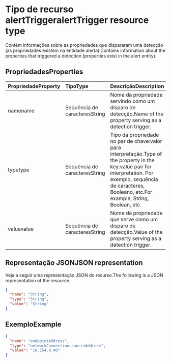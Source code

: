 # <a name="alerttrigger-resource-type"></a><span data-ttu-id="86e82-101">Tipo de recurso alertTrigger</span><span class="sxs-lookup"><span data-stu-id="86e82-101">alertTrigger resource type</span></span>

<span data-ttu-id="86e82-102">Contém informações sobre as propriedades que dispararam uma detecção (as propriedades existem na entidade alerta).</span><span class="sxs-lookup"><span data-stu-id="86e82-102">Contains information about the properties that triggered a detection (properties exist in the alert entity).</span></span>

## <a name="properties"></a><span data-ttu-id="86e82-103">Propriedades</span><span class="sxs-lookup"><span data-stu-id="86e82-103">Properties</span></span>

| <span data-ttu-id="86e82-104">Propriedade</span><span class="sxs-lookup"><span data-stu-id="86e82-104">Property</span></span>   | <span data-ttu-id="86e82-105">Tipo</span><span class="sxs-lookup"><span data-stu-id="86e82-105">Type</span></span>|<span data-ttu-id="86e82-106">Descrição</span><span class="sxs-lookup"><span data-stu-id="86e82-106">Description</span></span>|
|:---------------|:--------|:----------|
|<span data-ttu-id="86e82-107">name</span><span class="sxs-lookup"><span data-stu-id="86e82-107">name</span></span>|<span data-ttu-id="86e82-108">Sequência de caracteres</span><span class="sxs-lookup"><span data-stu-id="86e82-108">String</span></span>|<span data-ttu-id="86e82-109">Nome da propriedade servindo como um disparo de detecção.</span><span class="sxs-lookup"><span data-stu-id="86e82-109">Name of the property serving as a detection trigger.</span></span>|
|<span data-ttu-id="86e82-110">type</span><span class="sxs-lookup"><span data-stu-id="86e82-110">type</span></span>|<span data-ttu-id="86e82-111">Sequência de caracteres</span><span class="sxs-lookup"><span data-stu-id="86e82-111">String</span></span>|<span data-ttu-id="86e82-112">Tipo da propriedade no par de chave:valor para interpretação.</span><span class="sxs-lookup"><span data-stu-id="86e82-112">Type of the property in the key:value pair for interpretation.</span></span> <span data-ttu-id="86e82-113">Por exemplo, sequência de caracteres, Booleano, etc.</span><span class="sxs-lookup"><span data-stu-id="86e82-113">For example, String, Boolean, etc.</span></span>|
|<span data-ttu-id="86e82-114">value</span><span class="sxs-lookup"><span data-stu-id="86e82-114">value</span></span>|<span data-ttu-id="86e82-115">Sequência de caracteres</span><span class="sxs-lookup"><span data-stu-id="86e82-115">String</span></span>|<span data-ttu-id="86e82-116">Nome da propriedade que serve como um disparo de detecção.</span><span class="sxs-lookup"><span data-stu-id="86e82-116">Value of the property serving as a detection trigger.</span></span>|

## <a name="json-representation"></a><span data-ttu-id="86e82-117">Representação JSON</span><span class="sxs-lookup"><span data-stu-id="86e82-117">JSON representation</span></span>

<span data-ttu-id="86e82-118">Veja a seguir uma representação JSON do recurso.</span><span class="sxs-lookup"><span data-stu-id="86e82-118">The following is a JSON representation of the resource.</span></span>

<!-- {
  "blockType": "resource",
  "optionalProperties": [

  ],
  "@odata.type": "microsoft.graph.alertTrigger"
}-->

```json
{
  "name": "String",
  "type": "String",
  "value": "String"
}

```

## <a name="example"></a><span data-ttu-id="86e82-119">Exemplo</span><span class="sxs-lookup"><span data-stu-id="86e82-119">Example</span></span>

```json
{
  "name": "endpointAddress",
  "type": "networkConnection.sourceAddress",
  "value": "10.154.9.40"
}

```

<!-- uuid: 8fcb5dbc-d5aa-4681-8e31-b001d5168d79
2015-10-25 14:57:30 UTC -->
<!-- {
  "type": "#page.annotation",
  "description": "alertTrigger resource",
  "keywords": "",
  "section": "documentation",
  "tocPath": ""
}-->